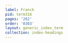 ```yaml
---
label: Franck
pid: term316
pages: '262'
order: '0303'
layout: generic_index_term
collection: index-headings
---
```


